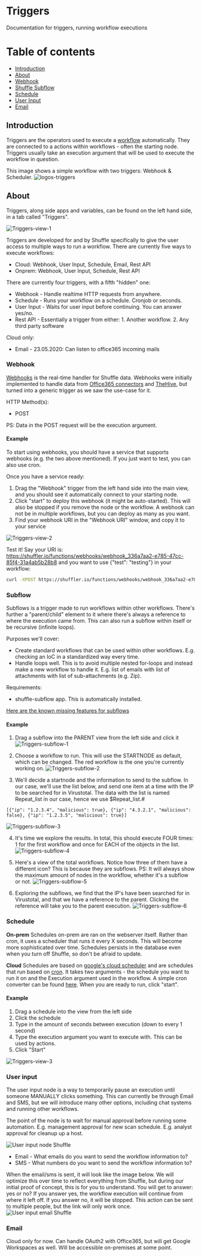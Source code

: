 # Triggers
Documentation for triggers, running workflow executions

# Table of contents
* [Introduction](#introduction)
* [About](#about)
* [Webhook](#webhook)
* [Shuffle Subflow](#subflow)
* [Schedule](#schedule)
* [User Input](#user_input)
* [Email](#email)

## Introduction
Triggers are the operators used to execute a [workflow](/docs/workflow) automatically. They are connected to a actions within workflows - often the starting node. Triggers usually take an execution argument that will be used to execute the workflow in question.

This image shows a simple workflow with two triggers: Webhook & Scheduler. 
![logos-triggers](https://github.com/frikky/shuffle-docs/blob/master/assets/logos-triggers.png?raw=true)

## About
Triggers, along side apps and variables, can be found on the left hand side, in a tab called "Triggers". 

![Triggers-view-1](https://github.com/frikky/shuffle-docs/blob/master/assets/triggers-view-1.png?raw=true)

Triggers are developed for and by Shuffle specifically to give the user access to multiple ways to run a workflow. There are currently five ways to execute workflows:

* Cloud: Webhook, User Input, Schedule, Email, Rest API
* Onprem: Webhook, User Input, Schedule, Rest API

There are currently four triggers, with a fifth "hidden" one:
* Webhook 		- Handle realtime HTTP requests from anywhere. 
* Schedule 		- Runs your workflow on a schedule. Cronjob or seconds.
* User Input 	- Waits for user input before continuing. You can answer yes/no.
* Rest API 		- Essentially a trigger from either: 1. Another workflow. 2. Any third party software

Cloud only:
* Email 			- 23.05.2020: Can listen to office365 incoming mails

### Webhook
[Webhooks](https://en.wikipedia.org/wiki/Webhook) is the real-time handler for Shuffle data. Webhooks were initially implemented to handle data from [Office365 connectors](https://docs.microsoft.com/en-us/microsoftteams/platform/concepts/connectors/connectors-using) and [TheHive](https://github.com/TheHive-Project/TheHiveDocs/blob/master/admin/webhooks.md), but turned into a generic trigger as we saw the use-case for it. 

HTTP Method(s):
* POST

PS: Data in the POST request will be the execution argument.

#### Example
To start using webhooks, you should have a service that supports webhooks (e.g. the two above mentioned). If you just want to test, you can also use cron.

Once you have a service ready:
1. Drag the "Webhook" trigger from the left hand side into the main view, and you should see it automatically connect to your starting node. 
2. Click "start" to deploy this webhook (it might be auto-started). This will also be stopped if you remove the node or the workflow. A webhook can not be in multiple workflows, but you can deploy as many as you want.
3. Find your webhook URI in the "Webhook URI" window, and copy it to your service

![Triggers-view-2](https://github.com/frikky/shuffle-docs/blob/master/assets/triggers-view-2.png?raw=true)

Test it! Say your URI is: https://shuffler.io/functions/webhooks/webhook_336a7aa2-e785-47cc-85f4-31a4ab5b28b8 and you want to use {"test": "testing"} in your workflow:
```bash
curl -XPOST https://shuffler.io/functions/webhooks/webhook_336a7aa2-e785-47cc-85f4-31a4ab5b28b8 --data '{"test": "testing"}'
```

### Subflow 
Subflows is a trigger made to run workflows within other workflows. There's further a "parent/child" element to it where there's always a reference to where the execution came from. This can also run a subflow within itself or be recursive (infinite loops).

Purposes we'll cover:
* Create standard workflows that can be used within other workflows. E.g. checking an IoC in a standardized way every time.
* Handle loops well. This is to avoid multiple nested for-loops and instead make a new workflow to handle it. E.g. list of emails with list of attachments with list of sub-attachments (e.g. Zip).

Requirements:
* shuffle-subflow app. This is automatically installed.

[Here are the known missing features for subflows](https://github.com/frikky/Shuffle/issues/223)

#### Example
1. Drag a subflow into the PARENT view from the left side and click it
![Triggers-subflow-1](https://github.com/frikky/shuffle-docs/blob/master/assets/triggers-subflow-1.png?raw=true)

2. Choose a workflow to run. This will use the STARTNODE as default, which can be changed. The red workflow is the one you're currently working on.
![Triggers-subflow-2](https://github.com/frikky/shuffle-docs/blob/master/assets/triggers-subflow-2.png?raw=true)

3. We'll decide a startnode and the information to send to the subflow. In our case, we'll use the list below, and send one item at a time with the IP to be searched for in Virustotal. The data with the list is named Repeat_list in our case, hence we use $Repeat_list.#
```
[{"ip": "1.2.3.4", "malicious": true}, {"ip": "4.3.2.1", "malicious": false}, {"ip": "1.2.3.5", "malicious": true}]
```
![Triggers-subflow-3](https://github.com/frikky/shuffle-docs/blob/master/assets/triggers-subflow-3.png?raw=true)

4. It's time we explore the results. In total, this should execute FOUR times: 1 for the first workflow and once for EACH of the objects in the list.
![Triggers-subflow-4](https://github.com/frikky/shuffle-docs/blob/master/assets/triggers-subflow-4.png?raw=true)

5. Here's a view of the total workflows. Notice how three of them have a different icon? This is because they are subflows. PS: It will always show the maximum amount of nodes in the workflow, whether it's a subflow or not.
![Triggers-subflow-5](https://github.com/frikky/shuffle-docs/blob/master/assets/triggers-subflow-5.png?raw=true)

6. Exploring the subflows, we find that the IP's have been searched for in Virustotal, and that we have a reference to the parent. Clicking the reference will take you to the parent execution.
![Triggers-subflow-6](https://github.com/frikky/shuffle-docs/blob/master/assets/triggers-subflow-6.png?raw=true)


### Schedule 
**On-prem**
Schedules on-prem are ran on the webserver itself. Rather than cron, it uses a scheduler that runs it every X seconds. This will become more sophisticated over time. Schedules persists in the database even when you turn off Shuffle, so don't be afraid to update.

**Cloud**
Schedules are based on [google's cloud scheduler](https://cloud.google.com/scheduler/) and are schedules that run based on [cron](https://en.wikipedia.org/wiki/Cron). It takes two arguments - the schedule you want to run it on and the Execution argument used in the workflow. A simple cron converter can be found [here](https://en.wikipedia.org/wiki/Cron). When you are ready to run, click "start". 

#### Example
1. Drag a schedule into the view from the left side
2. Click the schedule
3. Type in the amount of seconds between execution (down to every 1 second)
4. Type the execution argument you want to execute with. This can be used by actions.
5. Click "Start"

![Triggers-view-3](https://github.com/frikky/shuffle-docs/blob/master/assets/triggers-view-3.png?raw=true)

### User input
The user input node is a way to temporarily pause an execution until someone MANUALLY clicks something. This can currently be through Email and SMS, but we will introduce many other options, including chat systems and running other workflows.

The point of the node is to wait for manual approval before running some automation. E.g. management approval for new scan schedule. E.g. analyst approval for cleanup up a host. 

![User input node Shuffle](https://github.com/frikky/shuffle-docs/blob/master/assets/triggers-view-4.png?raw=true)

* Email		- What emails do you want to send the workflow information to?
* SMS 		- What numbers do you want to send the workflow information to?

When the email/sms is sent, it will look like the image below. We will optimize this over time to reflect everything from Shuffle, but during our initial proof of concept, this is for you to understand. You will get to answer: yes or no? If you answer yes, the workflow execution will continue from where it left off. If you answer no, it will be stopped. This action can be sent to multiple people, but the link will only work once.
![User input email Shuffle](https://github.com/frikky/shuffle-docs/blob/master/assets/triggers-view-5.png?raw=true)

### Email
Cloud only for now. Can handle OAuth2 with Office365, but will get Google Workspaces as well. Will be accessible on-premises at some point.
